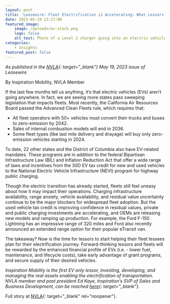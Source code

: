 ```yaml
---
layout: post
title: 'Leasewire: Fleet Electrification is Accelerating: What Lessors Need to Know'
date: 2023-05-19 13:17:00
featured_image:
    image: /uploads/ev-stock.png
    logo: false
    alt_text: Photo of a Level 2 charger going into an electric vehicle charging port
categories:
    - Insights
featured_post: false
---
```

*As published in the [NVLA](https://www.nvla.org/){: target="_blank"} May 19, 2023 issue of Leasewire*

By Inspiration Mobility, NVLA Member

If the last few months tell us anything, it’s that electric vehicles (EVs) aren’t going anywhere. In fact, we are seeing more states pass sweeping legislation that impacts fleets. Most recently, the California Air Resources Board passed the Advanced Clean Fleets rule, which requires that:&nbsp;

* All fleet operators with 50+ vehicles must convert their trucks and buses to zero-emission by 2042.
* Sales of internal combustion models will end in 2036.
* Some fleet types (like last mile delivery and drayage) will buy only zero-emission vehicles starting in 2024.

To date, 22 other states and the District of Columbia also have EV-related mandates. These programs are in addition to the federal Bipartisan Infrastructure Law (BIL) and Inflation Reduction Act that offer a wide range of laws and incentives from the 30D EV tax credit for new and used vehicles to the National Electric Vehicle Infrastructure (NEVI) program for highway public charging.

Though the electric transition has already started, fleets still feel uneasy about how it may impact their operations. Charging infrastructure availability, range anxiety, vehicle availability, and residual value uncertainty continue to be the major blockers for widespread fleet adoption. But the used vehicle tax credit is improving confidence in residual values, private and public charging investments are accelerating, and OEMs are releasing new models and ramping up production. For example, the Ford F-150 Lightning has an impressive range of 320 miles and Ford also recently announced an extended range option for their popular eTransit van.

The takeaway? Now is the time for lessors to start helping their fleet lessees plan for their electrification journey. Forward-thinking lessors and fleets will be rewarded by the enhanced financial profile of EVs (i.e. - lower fuel, maintenance, and lifecycle costs), take early advantage of grant programs, and secure supply of their desired vehicles.

*Inspiration Mobility is the first EV only lessor, investing, developing, and managing the real assets enabling the electrification of transportation. NVLA member and past president Ed Kaye, Inspiration’s SVP of Sales and Business Development, can be reached [here](mailto:ekaye@inspirationmobility.com){: target="_blank"}.*

Full story at [NVLA](https://www.nvla.org/news/640981/Fleet-Electrification-is-Accelerating-What-Lessors-Need-to-Know.htm){: target="_blank" rel="noopener"}.